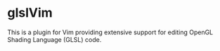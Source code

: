 # glslVim
This is a plugin for Vim providing extensive support for editing OpenGL Shading Language (GLSL) code.
